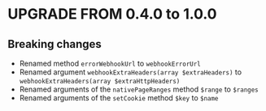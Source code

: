 # UPGRADE FROM 0.4.0 to 1.0.0

## Breaking changes

* Renamed method `errorWebhookUrl` to `webhookErrorUrl`
* Renamed argument `webhookExtraHeaders(array $extraHeaders)` to `webhookExtraHeaders(array $extraHttpHeaders)`
* Renamed arguments of the `nativePageRanges` method `$range` to `$ranges`
* Renamed arguments of the `setCookie` method `$key` to `$name`
